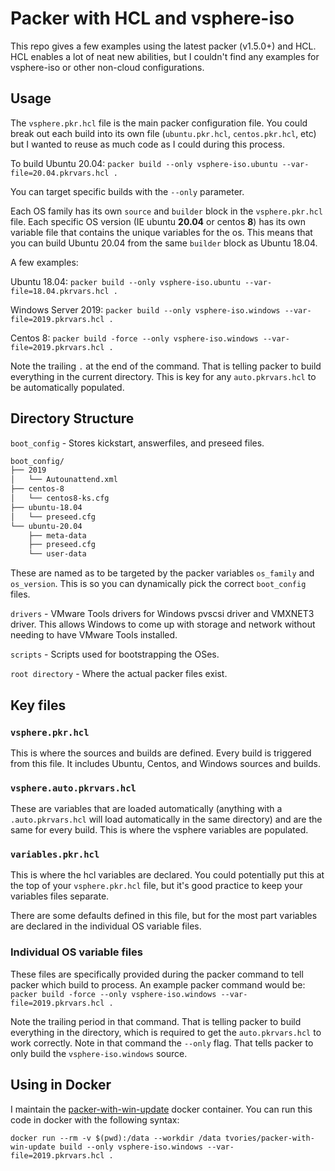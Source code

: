 # Packer with HCL and vsphere-iso

This repo gives a few examples using the latest packer (v1.5.0+) and HCL.  HCL enables a lot of neat new abilities, but I couldn't find any examples for vsphere-iso or other non-cloud configurations.
<!-- TODO: add requirements section -->
## Usage

The `vsphere.pkr.hcl` file is the main packer configuration file.  You could break out each build into its own file (`ubuntu.pkr.hcl`, `centos.pkr.hcl`, etc) but I wanted to reuse as much code as I could during this process.

To build Ubuntu 20.04: `packer build --only vsphere-iso.ubuntu --var-file=20.04.pkrvars.hcl .`

You can target specific builds with the `--only` parameter.

Each OS family has its own `source` and `builder` block in the `vsphere.pkr.hcl` file.  Each specific OS version (IE ubuntu **20.04** or centos **8**) has its own variable file that contains the unique variables for the os.  This means that you can build Ubuntu 20.04 from the same `builder` block as Ubuntu 18.04.

A few examples:

Ubuntu 18.04: `packer build --only vsphere-iso.ubuntu --var-file=18.04.pkrvars.hcl .`

Windows Server 2019: `packer build --only vsphere-iso.windows --var-file=2019.pkrvars.hcl .`

Centos 8: `packer build -force --only vsphere-iso.windows --var-file=2019.pkrvars.hcl .`

Note the trailing `.` at the end of the command.  That is telling packer to build everything in the current directory.  This is key for any `auto.pkrvars.hcl` to be automatically populated.

## Directory Structure

`boot_config` - Stores kickstart, answerfiles, and preseed files.

```bash
boot_config/
├── 2019
│   └── Autounattend.xml
├── centos-8
│   └── centos8-ks.cfg
├── ubuntu-18.04
│   └── preseed.cfg
└── ubuntu-20.04
    ├── meta-data
    ├── preseed.cfg
    └── user-data
```

These are named as to be targeted by the packer variables `os_family` and `os_version`.  This is so you can dynamically pick the correct `boot_config` files.

`drivers` - VMware Tools drivers for Windows pvscsi driver and VMXNET3 driver.  This allows Windows to come up with storage and network without needing to have VMware Tools installed.

`scripts` - Scripts used for bootstrapping the OSes.

`root directory` - Where the actual packer files exist.

## Key files

### `vsphere.pkr.hcl`

This is where the sources and builds are defined.  Every build is triggered from this file.  It includes Ubuntu, Centos, and Windows sources and builds.

### `vsphere.auto.pkrvars.hcl`

These are variables that are loaded automatically (anything with a `.auto.pkrvars.hcl` will load automatically in the same directory) and are the same for every build.  This is where the vsphere variables are populated.

### `variables.pkr.hcl`

This is where the hcl variables are declared.  You could potentially put this at the top of your `vsphere.pkr.hcl` file, but it's good practice to keep your variables files separate.

There are some defaults defined in this file, but for the most part variables are declared in the individual OS variable files.

### Individual OS variable files

These files are specifically provided during the packer command to tell packer which build to process.  An example packer command would be: `packer build -force --only vsphere-iso.windows --var-file=2019.pkrvars.hcl .`

Note the trailing period in that command.  That is telling packer to build everything in the directory, which is required to get the `auto.pkrvars.hcl` to work correctly.  Note in that command the `--only` flag.  That tells packer to only build the `vsphere-iso.windows` source.

## Using in Docker

I maintain the [packer-with-win-update](https://github.com/tvories/packer-with-win-update) docker container.  You can run this code in docker with the following syntax:

`docker run --rm -v $(pwd):/data --workdir /data tvories/packer-with-win-update build --only vsphere-iso.windows --var-file=2019.pkrvars.hcl .`
